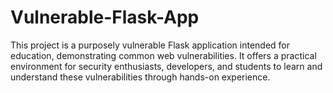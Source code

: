 # Vulnerable-Flask-App
This project is a purposely vulnerable Flask application intended for education, demonstrating common web vulnerabilities. It offers a practical environment for security enthusiasts, developers, and students to learn and understand these vulnerabilities through hands-on experience.

